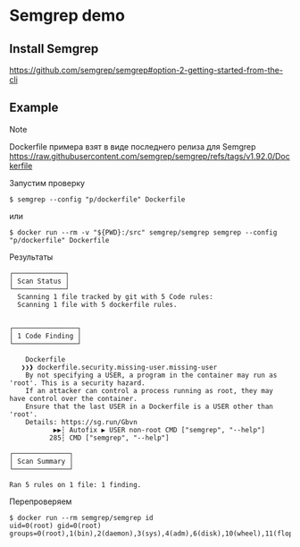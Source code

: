 # Semgrep demo

## Install Semgrep

https://github.com/semgrep/semgrep#option-2-getting-started-from-the-cli

## Example

> [!NOTE]
> Dockerfile примера взят в виде последнего релиза для Semgrep https://raw.githubusercontent.com/semgrep/semgrep/refs/tags/v1.92.0/Dockerfile

Запустим проверку

```
$ semgrep --config "p/dockerfile" Dockerfile
```

или

```
$ docker run --rm -v "${PWD}:/src" semgrep/semgrep semgrep --config "p/dockerfile" Dockerfile
```

Результаты
```
┌─────────────┐
│ Scan Status │
└─────────────┘
  Scanning 1 file tracked by git with 5 Code rules:
  Scanning 1 file with 5 dockerfile rules.
                  
                  
┌────────────────┐
│ 1 Code Finding │
└────────────────┘
              
    Dockerfile
   ❯❯❱ dockerfile.security.missing-user.missing-user
    By not specifying a USER, a program in the container may run as 'root'. This is a security hazard.
    If an attacker can control a process running as root, they may have control over the container.   
    Ensure that the last USER in a Dockerfile is a USER other than 'root'.                            
    Details: https://sg.run/Gbvn                                                                          
           ▶▶┆ Autofix ▶ USER non-root CMD ["semgrep", "--help"]
          285┆ CMD ["semgrep", "--help"]

┌──────────────┐
│ Scan Summary │
└──────────────┘

Ran 5 rules on 1 file: 1 finding.
```

Перепроверяем

```
$ docker run --rm semgrep/semgrep id
uid=0(root) gid=0(root) groups=0(root),1(bin),2(daemon),3(sys),4(adm),6(disk),10(wheel),11(floppy),20(dialout),26(tape),27(video)
```